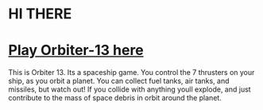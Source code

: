 # HI THERE
# [Play Orbiter-13 here](http://www.chadtech.us/orbiter-13/)

This is Orbiter 13. Its a spaceship game. You control the 7 thrusters on your ship, as you orbit a planet. You can collect fuel tanks, air tanks, and missiles, but watch out! If you collide with anything youll explode, and just contribute to the mass of space debris in orbit around the planet.

